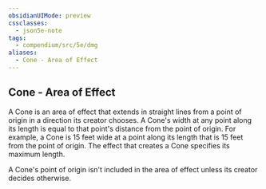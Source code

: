 ```yaml
---
obsidianUIMode: preview
cssclasses:
  - json5e-note
tags:
  - compendium/src/5e/dmg
aliases:
  - Cone - Area of Effect
---
```

## Cone - Area of Effect

A Cone is an area of effect that extends in straight lines from a point of origin in a direction its creator chooses. A Cone's width at any point along its length is equal to that point's distance from the point of origin. For example, a Cone is 15 feet wide at a point along its length that is 15 feet from the point of origin. The effect that creates a Cone specifies its maximum length.

A Cone's point of origin isn't included in the area of effect unless its creator decides otherwise.